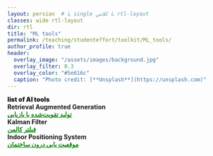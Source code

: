 ```yaml
---
layout: persian  # یا single با کلاس rtl-layout
classes: wide rtl-layout
dir: rtl
title: "ML tools"
permalink: /teaching/studenteffort/toolkit/ML_tools/
author_profile: true
header:
  overlay_image: "/assets/images/background.jpg"
  overlay_filter: 0.3
  overlay_color: "#5e616c"
  caption: "Photo credit: [**Unsplash**](https://unsplash.com)"
---
```


<div class="english-text">
    <strong style="font-weight: 900;">list of AI tools</strong>
</div>

<!--1-->
<div class="english-text">
<strong>Retrieval Augmented Generation</strong>
</div>
<a href="/teaching/studenteffort/toolkit/rag" style="text-decoration:underline; color:green;" target="_blank"><strong> تولید تقویت‌شده با بازیابی</strong></a>

<!--2-->
<div class="english-text">
<strong>Kalman Filter</strong>
</div>
<a href="/teaching/studenteffort/toolkit/KF" style="text-decoration:underline; color:green;" target="_blank"><strong> فیلتر کالمن</strong></a>

<!--3-->
<div class="english-text">
<strong>Indoor Positioning System</strong>
</div>
<a href="/teaching/studenteffort/toolkit/IPS" style="text-decoration:underline; color:green;" target="_blank"><strong> موقعیت یابی درون ساختمان</strong></a>
